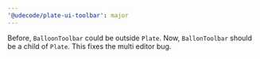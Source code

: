 ```yaml
---
'@udecode/plate-ui-toolbar': major
---
```


Before, `BalloonToolbar` could be outside `Plate`. Now, `BallonToolbar` should be a child of `Plate`.
This fixes the multi editor bug.
